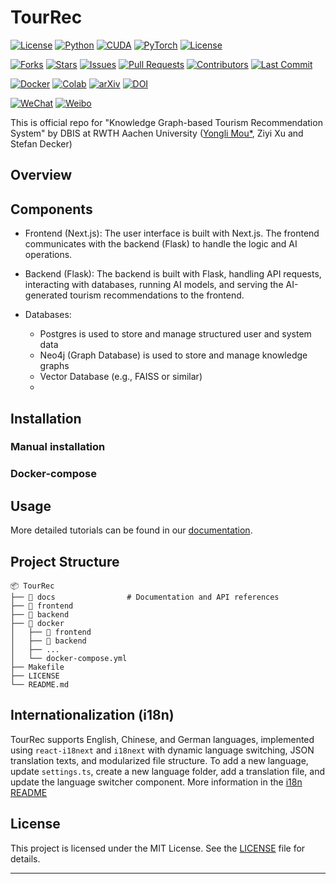 # TourRec

[![License](https://img.shields.io/badge/license-MIT-blue.svg)](LICENSE)
[![Python](https://img.shields.io/badge/Python-3.10%2B-blue.svg)](https://www.python.org/)
[![CUDA](https://img.shields.io/badge/CUDA-12.4-green)](https://developer.nvidia.com/cuda-downloads)
[![PyTorch](https://img.shields.io/badge/PyTorch-2.5.0-red)](https://pytorch.org/get-started/locally/)
[![License](https://img.shields.io/badge/license-MIT-blue.svg)](LICENSE)

[![Forks](https://img.shields.io/github/forks/MouYongli/TourRec?style=social)](https://github.com/MouYongli/TourRec/network/members)
[![Stars](https://img.shields.io/github/stars/MouYongli/TourRec?style=social)](https://github.com/MouYongli/TourRec/stargazers)
[![Issues](https://img.shields.io/github/issues/MouYongli/TourRec)](https://github.com/MouYongli/TourRec/issues)
[![Pull Requests](https://img.shields.io/github/issues-pr/MouYongli/TourRec)](https://github.com/MouYongli/TourRec/pulls)
[![Contributors](https://img.shields.io/github/contributors/MouYongli/TourRec)](https://github.com/MouYongli/TourRec/graphs/contributors)
[![Last Commit](https://img.shields.io/github/last-commit/MouYongli/TourRec)](https://github.com/MouYongli/TourRec/commits/main)
<!-- [![Build Status](https://img.shields.io/github/actions/workflow/status/MouYongli/TourRec/ci.yml)](https://github.com/MouYongli/TourRec/actions)
[![Code Quality](https://img.shields.io/lgtm/grade/python/g/MouYongli/TourRec.svg?logo=lgtm&logoWidth=18)](https://lgtm.com/projects/g/MouYongli/TourRec/context:python) -->

[![Docker](https://img.shields.io/badge/Docker-Supported-blue)](https://hub.docker.com/r/YOUR_DOCKER_IMAGE)
[![Colab](https://img.shields.io/badge/Open%20in-Colab-yellow)](https://colab.research.google.com/github/YOUR_GITHUB_USERNAME/YOUR_REPO_NAME/blob/main/notebooks/demo.ipynb)
[![arXiv](https://img.shields.io/badge/arXiv-XXXX.XXXXX-b31b1b.svg)](https://arxiv.org/abs/XXXX.XXXXX)
[![DOI](https://zenodo.org/badge/DOI/10.5281/zenodo.xxxxxx.svg)](https://doi.org/10.5281/zenodo.xxxxxx)


[![WeChat](https://img.shields.io/badge/WeChat-公众号名称-green)](https://your-wechat-link.com)
[![Weibo](https://img.shields.io/badge/Weibo-关注-red)](https://weibo.com/YOUR_WEIBO_LINK)
<!-- [![Discord](https://img.shields.io/discord/YOUR_DISCORD_SERVER_ID?label=Discord&logo=discord&color=5865F2)](https://discord.gg/YOUR_INVITE_LINK) -->
<!-- [![Twitter](https://img.shields.io/twitter/follow/YOUR_TWITTER_HANDLE?style=social)](https://twitter.com/YOUR_TWITTER_HANDLE) -->

This is official repo for "Knowledge Graph-based Tourism Recommendation System" by DBIS at RWTH Aachen University ([Yongli Mou*](mou@dbis.rwth-aachen.de), Ziyi Xu and Stefan Decker)

## Overview


## Components
- Frontend (Next.js): The user interface is built with Next.js. The frontend communicates with the backend (Flask) to handle the logic and AI operations.

- Backend (Flask): The backend is built with Flask, handling API requests, interacting with databases, running AI models, and serving the AI-generated tourism recommendations to the frontend.
  
- Databases:
  - Postgres is used to store and manage structured user and system data
  - Neo4j (Graph Database) is used to store and manage knowledge graphs
  - Vector Database (e.g., FAISS or similar)
  - 
## Installation

### Manual installation


### Docker-compose


## Usage

More detailed tutorials can be found in our [documentation](https://your-project-website.com/docs).

## Project Structure

```
📦 TourRec
├── 📁 docs                # Documentation and API references
├── 📁 frontend     
├── 📁 backend         
├── 📁 docker        
│   ├── 📁 frontend
│   ├── 📁 backend
│   ├── ...
│   └── docker-compose.yml
├── Makefile    
├── LICENSE    
└── README.md             
```


## Internationalization (i18n)

TourRec supports English, Chinese, and German languages, implemented using `react-i18next` and `i18next` with dynamic language switching, JSON translation texts, and modularized file structure. To add a new language, update `settings.ts`, create a new language folder, add a translation file, and update the language switcher component.
More information in the [i18n README](frontend/src/i18n/README.md)


## License
This project is licensed under the MIT License. See the [LICENSE](LICENSE) file for details.

---
<!-- ---Developed by **Your Name** | [LinkedIn](https://linkedin.com/in/YOURNAME) | [Twitter](https://twitter.com/YOURHANDLE) -->
